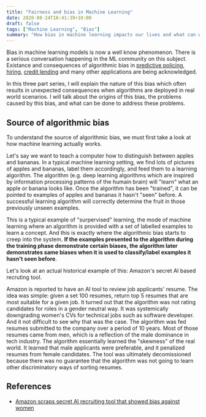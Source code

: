 ```yaml
---
title: "Fairness and bias in Machine Learning"
date: 2020-08-24T16:41:39+10:00
draft: false
tags: ["Machine Learning", "Bias"]
summary: "How bias in machine learning impacts our lives and what can we do about it."
---
```

Bias in machine learning models is now a well know phenomenon.  There is a serious conversation happening in the ML community on this subject.  Existance and consequences of algorithmic bias in <a href="https://www.technologyreview.com/2020/07/17/1005396/predictive-policing-algorithms-racist-dismantled-machine-learning-bias-criminal-justice/" target="_blank">predictive policing</a>, <a href="https://qz.com/work/1098954/ai-is-the-future-of-hiring-but-it-could-introduce-bias-if-were-not-careful/" target="_blank">hiring</a>, <a href="https://www.brookings.edu/research/credit-denial-in-the-age-of-ai/" target="_blank">credit lending</a> and many other applications are being acknowledged.

In this three part series, I will explain the nature of this bias which often results in unexpected consequences when algorithms are deployed in real world scenarios.  I will talk about the origins of this bias, the problems caused by this bias, and what can be done to address these problems.

## Source of algorithmic bias
To understand the source of algorithmic bias, we must first take a look at how machine learning actually works.  

Let's say we want to teach a computer how to distinguish between apples and bananas.  In a typical machine learning setting, we find lots of pictures of apples and bananas, label them accordingly, and feed them to a learning algorithm.  The algorithm (e.g. deep learning algorithms which are inspired by information processing patterns of the humain brain) will "learn" what an apple or banana looks like.  Once the algorithm has been "trained", it can be pointed to examples of apples and bananas it hasn't "seen" before.  A successful learning algorithm will correctly determine the fruit in those previously unseen examples.

This is a typical example of "surpervised" learning, the mode of machine learning where an algorithm is provided with a set of labelled examples to learn a concept.  And this is exactly where the algorithmic bias starts to creep into the system.  **If the examples presented to the algorithm during the training phase demonstrate certain biases, the algorithm later demonstrates same biases when it is used to classify/label examples it hasn't seen before**.

Let's look at an actual historical example of this: Amazon's secret AI based recruting tool.

Amazon is reported to have an AI tool to review job applicants' resume.  The idea was simple: given a set 100 resumes, return top 5 resumes that are most suitable for a given job.  It turned out that the algorithm was not rating candidates for roles in a gender neutral way.  It was systemically downgrading women's CVs for technical jobs such as software developer.  And it not difficult to see why that was the case.  The algorithm was fed resumes submitted to the company over a period of 10 years.  Most of those resumes came from men, which is a reflection of the male dominance in tech industry.  The algorithm essentially learned the "skewness" of the real world.  It learned that male applicants were preferable, and it penalized resumes from female candidates.  The tool was ultimately decomissioned because there was no guarantee that the algorithm was not going to learn other discriminatory ways of sorting resumes.



## References
* <a href="https://www.reuters.com/article/us-amazon-com-jobs-automation-insight/amazon-scraps-secret-ai-recruiting-tool-that-showed-bias-against-women-idUSKCN1MK08G" target="blank">Amazon scraps secret AI recruiting tool that showed bias against women</a>